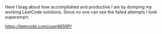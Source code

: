 Here I brag about how accomplished and productive I am by dumping my working LeetCode solutions. Since no one can see the failed attempts I look supersmart.

https://leetcode.com/user6659P/
